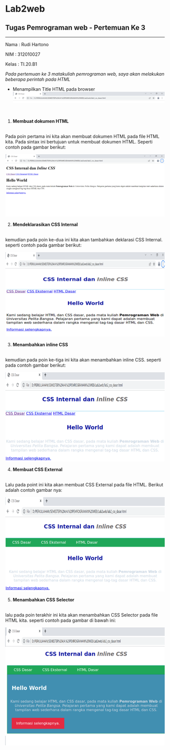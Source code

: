 # Lab2web
## Tugas Pemrograman web - Pertemuan Ke 3

<hr>

Nama    : Rudi Hartono

NIM     : 312010027

Kelas   : TI.20.B1


*Pada pertemuan ke 3 matakuliah pemrograman web, saya akan melakukan beberapa perintah pada HTML*

- Menampilkan Title HTML pada browser <br>
![gambar title pada web html](gambar/link.PNG)

<br>

1. **Membuat dokumen HTML**
<br>
Pada poin pertama ini kita akan membuat dokumen HTML pada file HTML kita.
Pada sintax ini bertujuan untuk membuat dokumen HTML. Seperti contoh pada gambar berikut:

![membuat dokume HTML](gambar/dokhtml.PNG)

2. **Mendeklarasikan CSS Internal**
<br>
kemudian pada poin ke-dua ini kita akan tambahkan deklarasi CSS Internal.
seperti contoh pada gambar berikut:

![menambahkan deklarasi css internal](gambar/cssin.PNG)

3. **Menambahkan inline CSS**
<br>
kemudian pada poin ke-tiga ini kita akan menambahkan inline CSS.
seperti pada contoh gambar berikut:

![menambahkan inline CSS](gambar/inline.PNG)

4. **Membuat CSS External**
<br>
Lalu pada point ini kita akan membuat CSS External pada file HTML.
Berikut adalah contoh gambar nya:

![membuat CSS External](gambar/cssex.PNG)

5. **Menambahkan CSS Selector**
<br>
lalu pada poin terakhir ini kita akan menambahkan CSS Selector pada file HTML kita.
seperti contoh pada gambar di bawah ini:

![menambahkan CSS Selector](gambar/selector.PNG)

